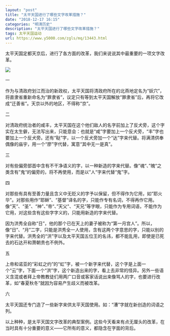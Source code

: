 ```yaml
---
layout: "post"
title: "太平天国进行了哪些文字改革措施？"
date: "2018-12-17 16:15"
categories: "明清历史"
description: "太平天国进行了哪些文字改革措施？"
tags: 太平天国运动
url: https://www.y5000.com/zgls/mq/13443.html
---
```






太平天国定都天京后，进行了各方面的改革，我们来说说其中最重要的一项文字改革。

![](https://img.y5000.com/uploads/allimg/170214/8-1F214140GJ36.jpg)

一

作为与清政府划江而治的新政权，太平天国将清政府所在的北燕地定名为“妖穴”，将直隶省重新命名为“罪隶省”，议定只有等到太平天国解放“罪隶省”后，再将它改成“迁善省”。天京以外的地区，不得称“京”。

二

对清政府统治者的咸丰，太平天国在这个他们敌人的名字前加上了反犬旁，这个字实在太生僻，无法写出来，只能意会：也就是“咸”字要加上一个反犬旁，“丰”字也要加上一个反犬旁。还有“鞑”字，以一个反犬旁加一个“达”字来代替。将满清供奉偶像的庙宇，用一个“廖”字代替，寓意“其中无一是真”。

三

对有些偏旁部首中含有不干净语义的字，以一种新造的字来代替。像”魂“、”魄“之类含有”鬼“的偏旁的，将不再使用，而是以”人“字来代替“鬼”字。

四

对那些有具有至善力量且含义中无贬义的字予以保留，但不得作为它用，如”耶火华"。对那些用作“耶稣”、“基督”译名的字，只能作专有名词，不得再作它用。像“天”、“圣”、“神"、”帝“、”天父"、“天兄”等字眼，只能作为专用词语，不能作为它用，对这些含有这些字字义的，只能用新造的字来代替。

因为洪秀全自称“日”，他的那个已在天上的妻子被称为“第一月宫人”。所以，像“日”、“月”二字，只能是洪秀全一人使用，含有这两个字意思的字，只能以别的字来代替。洪秀全的“洪”字以及太平天国五位王的名讳，都不能乱用，即使是已死去的石达开和萧朝贵也不例外。

五

上帝和诺亚的“彩虹之约”的“虹”字，被一个新字来代替，这个字是上面一个“云”字，下面一个“洪”字，这个新造出来的字，看上去非常的怪异。另外一些语义含混或者拜上帝教教徒们用两广口音或客家话说出来像骂人的字，也要进行改革，如“春夏秋冬”就因为容易产生歧义而被改革。

六

太平天国还专门造了一些新字来供太平天国使用。如：“漕”字就在新创造的词语之列。

以上种种，是太平天国文字改革的典型案例。这些今天看来有点无厘头的改革，在当时具有十分重要的意义——它所有的意义，都隐含在字面的背后。
